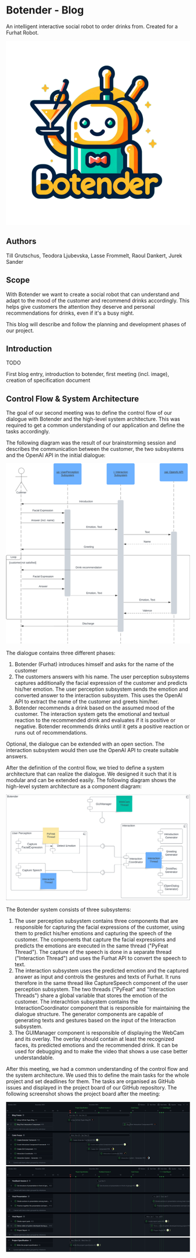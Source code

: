 # Botender - Blog
An intelligent interactive social robot to order drinks from. Created for a Furhat Robot.

![Botender Logo](/pages-doc/images/Botender_logo_clear.png "Botender Logo")
## Authors
Till Grutschus, Teodora Ljubevska, Lasse Frommelt, Raoul Dankert, Jurek Sander
## Scope
With Botender we want to create a social robot that can understand and adapt to the mood of the customer and recommend drinks accordingly.
This helps give customers the attention they deserve and personal recommendations for drinks, even if it's a busy night. 

This blog will describe and follow the planning and development phases of our project.
## Introduction
TODO

First blog entry, introduction to botender, first meeting (incl. image), creation of specification document
## Control Flow & System Architecture
The goal of our second meeting was to define the control flow of our dialogue with Botender and the high-level system architecture. This was required to get a common understanding of our application and define the tasks accordingly.

The following diagram was the result of our brainstorming session and describes the communication between the customer, the two subsystems and the OpenAI API in the initial dialogue:

![Control Flow Diagram](/pages-doc/images/ControlFlowDiagram.png "Control Flow Diagram")

The dialogue contains three different phases:

1. Botender (Furhat) introduces himself and asks for the name of the customer
2. The customers answers with his name. The user perception subsystems captures additionally the facial expression of the customer and predicts his/her emotion. The user perception subsystem sends the emotion and converted answer to the interaction subsystem. This uses the OpenAI API to extract the name of the customer and greets him/her.
3. Botender recommends a drink based on the assumed mood of the customer. The interaction system gets the emotional and textual reaction to the recommended drink and evaluates if it is positive or negative. Botender recommends drinks until it gets a positive reaction or runs out of recommendations.

Optional, the dialogue can be extended with an open section. The interaction subsystem would then use the OpenAI API to create suitable answers.

After the definition of the control flow, we tried to define a system architecture that can realize the dialogue. We designed it such that it is modular and can be extended easily. The following diagram shows the high-level system architecture as a component diagram:

![Component Diagram](/pages-doc/images/ComponentDiagram.png "Component Diagram")

The Botender system consists of three subsystems:

1. The user perception subsystem contains three components that are responsible for capturing the facial expressions of the customer, using them to predict his/her emotions and capturing the speech of the customer. The components that capture the facial expressions and predicts the emotions are executed in the same thread ("PyFeat Thread"). The capture of the speech is done in a separate thread ("Interaction Thread") and uses the Furhat API to convert the speech to text.
2. The interaction subsystem uses the predicted emotion and the captured answer as input and controls the gestures and texts of Furhat. It runs therefore in the same thread like CaptureSpeech component of the user perception subsystem. The two threads ("PyFeat" and "Interaction Threads") share a global variable that stores the emotion of the customer. The interachtion subsystem contains the InteractionCoordinator component that is responsible for maintaining the dialogue structure. The generator components are capable of generating texts and gestures based on the input of the Interaction subsystem.
3. The GUIManager component is responsible of displaying the WebCam and its overlay. The overlay should contain at least the recognized faces, its predicted emotions and the recommended drink. It can be used for debugging and to make the video that shows a use case better understandable.

After this meeting, we had a common understanding of the control flow and the system architecture. We used this to define the main tasks for the whole project and set deadlines for them. The tasks are organised as GitHub issues and displayed in the project board of our GitHub repository. The following screenshot shows the project board after the meeting:

![Timeline](/pages-doc/images/Timeline0.png "Timeline")
![Timeline](/pages-doc/images/Timeline1.png "Timeline")
![Timeline](/pages-doc/images/Timeline2.png "Timeline")
